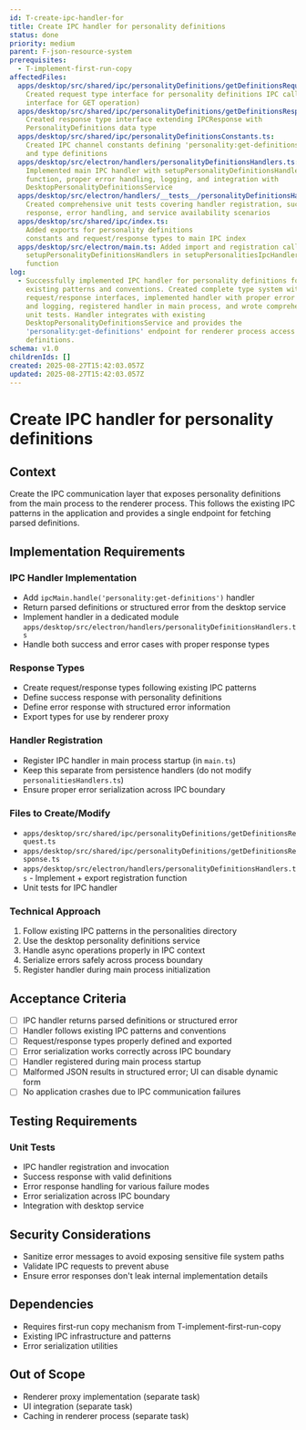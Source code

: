 ```yaml
---
id: T-create-ipc-handler-for
title: Create IPC handler for personality definitions
status: done
priority: medium
parent: F-json-resource-system
prerequisites:
  - T-implement-first-run-copy
affectedFiles:
  apps/desktop/src/shared/ipc/personalityDefinitions/getDefinitionsRequest.ts:
    Created request type interface for personality definitions IPC calls (empty
    interface for GET operation)
  apps/desktop/src/shared/ipc/personalityDefinitions/getDefinitionsResponse.ts:
    Created response type interface extending IPCResponse with
    PersonalityDefinitions data type
  apps/desktop/src/shared/ipc/personalityDefinitionsConstants.ts:
    Created IPC channel constants defining 'personality:get-definitions' channel
    and type definitions
  apps/desktop/src/electron/handlers/personalityDefinitionsHandlers.ts:
    Implemented main IPC handler with setupPersonalityDefinitionsHandlers
    function, proper error handling, logging, and integration with
    DesktopPersonalityDefinitionsService
  apps/desktop/src/electron/handlers/__tests__/personalityDefinitionsHandlers.test.ts:
    Created comprehensive unit tests covering handler registration, success
    response, error handling, and service availability scenarios
  apps/desktop/src/shared/ipc/index.ts:
    Added exports for personality definitions
    constants and request/response types to main IPC index
  apps/desktop/src/electron/main.ts: Added import and registration call for
    setupPersonalityDefinitionsHandlers in setupPersonalitiesIpcHandlers
    function
log:
  - Successfully implemented IPC handler for personality definitions following
    existing patterns and conventions. Created complete type system with
    request/response interfaces, implemented handler with proper error handling
    and logging, registered handler in main process, and wrote comprehensive
    unit tests. Handler integrates with existing
    DesktopPersonalityDefinitionsService and provides the
    'personality:get-definitions' endpoint for renderer process access to parsed
    definitions.
schema: v1.0
childrenIds: []
created: 2025-08-27T15:42:03.057Z
updated: 2025-08-27T15:42:03.057Z
---
```


# Create IPC handler for personality definitions

## Context

Create the IPC communication layer that exposes personality definitions from the main process to the renderer process. This follows the existing IPC patterns in the application and provides a single endpoint for fetching parsed definitions.

## Implementation Requirements

### IPC Handler Implementation

- Add `ipcMain.handle('personality:get-definitions')` handler
- Return parsed definitions or structured error from the desktop service
- Implement handler in a dedicated module `apps/desktop/src/electron/handlers/personalityDefinitionsHandlers.ts`
- Handle both success and error cases with proper response types

### Response Types

- Create request/response types following existing IPC patterns
- Define success response with personality definitions
- Define error response with structured error information
- Export types for use by renderer proxy

### Handler Registration

- Register IPC handler in main process startup (in `main.ts`)
- Keep this separate from persistence handlers (do not modify `personalitiesHandlers.ts`)
- Ensure proper error serialization across IPC boundary

### Files to Create/Modify

- `apps/desktop/src/shared/ipc/personalityDefinitions/getDefinitionsRequest.ts`
- `apps/desktop/src/shared/ipc/personalityDefinitions/getDefinitionsResponse.ts`
- `apps/desktop/src/electron/handlers/personalityDefinitionsHandlers.ts` - Implement + export registration function
- Unit tests for IPC handler

### Technical Approach

1. Follow existing IPC patterns in the personalities directory
2. Use the desktop personality definitions service
3. Handle async operations properly in IPC context
4. Serialize errors safely across process boundary
5. Register handler during main process initialization

## Acceptance Criteria

- [ ] IPC handler returns parsed definitions or structured error
- [ ] Handler follows existing IPC patterns and conventions
- [ ] Request/response types properly defined and exported
- [ ] Error serialization works correctly across IPC boundary
- [ ] Handler registered during main process startup
- [ ] Malformed JSON results in structured error; UI can disable dynamic form
- [ ] No application crashes due to IPC communication failures

## Testing Requirements

### Unit Tests

- IPC handler registration and invocation
- Success response with valid definitions
- Error response handling for various failure modes
- Error serialization across IPC boundary
- Integration with desktop service

## Security Considerations

- Sanitize error messages to avoid exposing sensitive file system paths
- Validate IPC requests to prevent abuse
- Ensure error responses don't leak internal implementation details

## Dependencies

- Requires first-run copy mechanism from T-implement-first-run-copy
- Existing IPC infrastructure and patterns
- Error serialization utilities

## Out of Scope

- Renderer proxy implementation (separate task)
- UI integration (separate task)
- Caching in renderer process (separate task)

